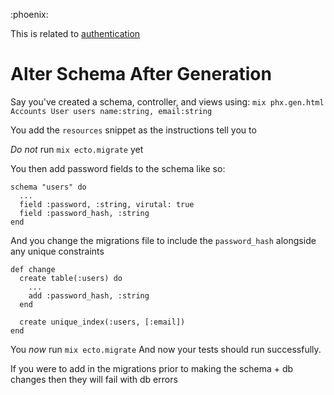 :phoenix:

This is related to [authentication](./phoenix-authentication.md)

# Alter Schema After Generation
Say you've created a schema, controller, and views using:
`mix phx.gen.html Accounts User users name:string, email:string`

You add the `resources` snippet as the instructions tell you to

*Do not* run `mix ecto.migrate` yet

You then add password fields to the schema like so:

```
schema "users" do
  ...
  field :password, :string, virutal: true
  field :password_hash, :string
end
```

And you change the migrations file to include the `password_hash` alongside any unique constraints

```
def change
  create table(:users) do
    ...
    add :password_hash, :string
  end

  create unique_index(:users, [:email])
end
```

You *now* run `mix ecto.migrate`
And now your tests should run successfully.

If you were to add in the migrations prior to making the schema + db changes then they will fail with db errors
